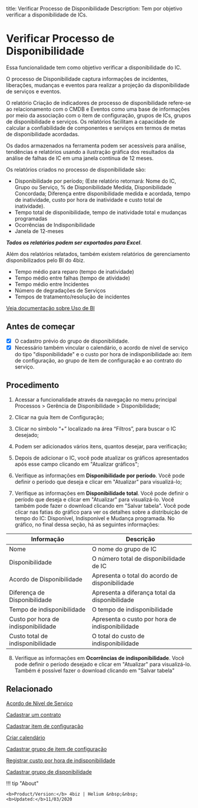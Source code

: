 title: Verificar Processo de Disponibilidade
Description: Tem por objetivo verificar a disponibilidade de ICs.
# Verificar Processo de Disponibilidade

Essa funcionalidade tem como objetivo verificar a disponibilidade do IC.   

O processo de Disponibilidade captura informações de incidentes, liberações, mudanças e eventos para realizar a projeção da disponibilidade de serviços e eventos.  

O relatório Criação de indicadores de processo de disponibilidade refere-se ao relacionamento com o CMDB e Eventos como uma base de informações por meio da associação com o item de configuração, grupos de ICs, grupos de disponibilidade e serviços. Os relatórios facilitam a capacidade de calcular a confiabilidade de componentes e serviços em termos de metas de disponibilidade acordadas.

Os dados armazenados na ferramenta podem ser acessíveis para análise, tendências e relatórios usando a ilustração gráfica dos resultados da análise de falhas de IC em uma janela contínua de 12 meses.

Os relatórios criados no processo de disponibilidade são:  
- Disponibilidade por período; (Este relatório retornará: Nome do IC, Grupo ou Serviço, % de Disponibilidade Medida, Disponibilidade Concordada; Diferença entre disponibilidade medida e acordada, tempo de inatividade, custo por hora de inatividade e custo total de inatividade).  
- Tempo total de disponibilidade, tempo de inatividade total e mudanças programadas  
- Ocorrências de Indisponibilidade
- Janela de 12-meses

***Todos os relatórios podem ser exportados para Excel***.

Além dos relatórios relatados, também existem relatórios de gerenciamento disponibilizados pelo BI do 4biz.

-   Tempo médio para reparo (tempo de inatividade)  
-   Tempo médio entre falhas (tempo de atividade)  
-   Tempo médio entre Incidentes  
-   Número de degradações de Serviços  
-   Tempos de tratamento/resolução de incidentes

[Veja documentação sobre Uso de BI](/pt-br/4biz-helium/additional-features/smart-analytics/use-bi-solution.html)

## Antes de começar

- [x] O cadastro prévio do grupo de disponibilidade.  
- [x] Necessário também vincular o calendário, o acordo de nível de serviço do tipo "disponibilidade" e o custo por hora de
indisponibilidade ao: item de configuração, ao grupo de item de configuração e ao contrato do serviço.

Procedimento
----------------

1.  Acessar a funcionalidade através da navegação no menu principal Processos \>
    Gerência de Disponibilidade \> Disponibilidade;

2.  Clicar na guia Item de Configuração;

3.  Clicar no símbolo “+” localizado na área “Filtros”, para buscar o IC
    desejado;

4.  Podem ser adicionados vários itens, quantos desejar, para verificação;

5.  Depois de adicionar o IC, você pode atualizar os gráficos apresentados após esse campo clicando em "Atualizar gráficos";

6.  Verifique as informações em **Disponibilidade por período**. Você pode definir o período que deseja e clicar em "Atualizar" para visualizá-lo;

7.  Verifique as informações em **Disponibilidade total**. Você pode definir o período que deseja e clicar em "Atualizar" para visualizá-lo. Você também pode fazer o download clicando em "Salvar tabela". Você pode clicar nas fatias do gráfico para ver os detalhes sobre a distribuição de tempo do IC: Disponível, Indisponível e Mudança programada. No gráfico, no final dessa seção, há as seguintes informações:

|Informação|Descrição|
|-----------|-----------|
|Nome|O nome do grupo de IC|
|Disponibilidade|O número total de disponibilidade de IC|
|Acordo de Disponibilidade|Apresenta o total do acordo de disponibilidade|
|Diferença de Disponibilidade|Apresenta a diferança total da disponibilidade|
|Tempo de indisponibilidade|O tempo de indisponibilidade|
|Custo por hora de indisponibilidade|Apresenta o custo por hora de indisponibilidade|
|Custo total de indisponibilidade|O total do custo de indisponibilidade|

8.  Verifique as informações em **Ocorrências de indisponibilidade**. Você pode definir o período desejado e clicar em "Atualizar" para visualizá-lo. Também é possível fazer o download clicando em "Salvar tabela"

Relacionado
----------------

[Acordo de Nível de Serviço](/pt-br/4biz-helium/processes/service-level/use/service-level-agreement.html)

[Cadastrar um contrato](/pt-br/4biz-helium/additional-features/contract-management/use/register-contract.html)

[Cadastrar item de configuração](/pt-br/4biz-helium/processes/configuration/use/register-CI.html)

[Criar calendário](/pt-br/4biz-helium/platform-administration/time/create-calendar.html)

[Cadastrar grupo de item de configuração](/pt-br/4biz-helium/processes/configuration/configuration/register-configuration-item-group.html)

[Registrar custo por hora de indisponibilidade](/pt-br/4biz-helium/processes/configuration/use/cost-per-hour-unavailability.html) 

[Cadastrar grupo de disponibilidade](/pt-br/4biz-helium/processes/availability/configuration/register-availability-group.html)

!!! tip "About"

    <b>Product/Version:</b> 4biz | Helium &nbsp;&nbsp;
    <b>Updated:</b>11/03/2020
